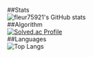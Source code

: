 ##Stats<br>
![fleur75921's GitHub stats](https://github-readme-stats.vercel.app/api?username=fleur75921&show_icons=true&theme=radical)<br>
##Algorithm<br>
[![Solved.ac Profile](http://mazassumnida.wtf/api/generate_badge?boj=fleur)](https://solved.ac/fleur)<br>
##Languages<br>
![Top Langs](https://github-readme-stats.vercel.app/api/top-langs/?username=fleur75921&layout=compact&theme=tokyonight)
<!--
**fleur75921/fleur75921** is a ✨ _special_ ✨ repository because its `README.md` (this file) appears on your GitHub profile.

Here are some ideas to get you started:

- 🔭 I’m currently working on ...
- 🌱 I’m currently learning ...
- 👯 I’m looking to collaborate on ...
- 🤔 I’m looking for help with ...
- 💬 Ask me about ...
- 📫 How to reach me: ...
- 😄 Pronouns: ...
- ⚡ Fun fact: ...
-->
